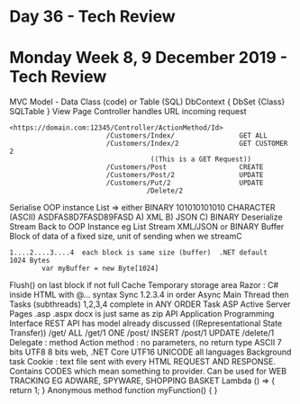 # Day 36 - Tech Review

# Monday Week 8, 9 December 2019 - Tech Review

MVC Model - Data Class (code) or Table (SQL)
DbContext { DbSet {Class} SQLTable }
View Page
Controller handles URL incoming request

    <https://domain.com:12345/Controller/ActionMethod/Id>
    					    /Customers/Index/                GET ALL
    					    /Customers/Index/2               GET CUSTOMER 2
    					               ((This is a GET Request))
    					    /Customers/Post                  CREATE
    					    /Customers/Post/2                UPDATE
    					    /Customers/Put/2                 UPDATE
    					              /Delete/2

Serialise OOP instance List<Customer> => either
BINARY 101010101010
CHARACTER (ASCII) ASDFAS8D7FASD89FASD
A) XML
B) JSON
C) BINARY
Deserialize Stream Back to OOP Instance eg List<Customer>
Stream XML/JSON or BINARY
Buffer	Block of data of a fixed size, unit of sending when we streamC

    1....2....3....4  each block is same size (buffer)  .NET default    1024 Bytes
    		var myBuffer = new Byte[1024]

Flush() on last block if not full
Cache Temporary storage area
Razor : C# inside HTML with @... syntax
Sync 1.2.3.4 in order
Async Main Thread then Tasks (subthreads) 1,2,3,4 complete in ANY ORDER
Task
ASP Active Server Pages
.asp
.aspx
docx is just same as zip
API Application Programming Interface
REST API has model already discussed
((Representational State Transfer))
/get/ ALL
/get/1 ONE
/post/ INSERT
/post/1 UPDATE
/delete/1
Delegate : method
Action method : no parameters, no return type
ASCII 7 bits
UTF8 8 bits web, .NET Core
UTF16 UNICODE all languages
Background task
Cookie : text file sent with every HTML REQUEST AND RESPONSE. Contains CODES which mean something to provider. Can be used for WEB TRACKING EG ADWARE, SPYWARE, SHOPPING BASKET
Lambda () => { return 1; } Anonymous method
function myFunction() { }